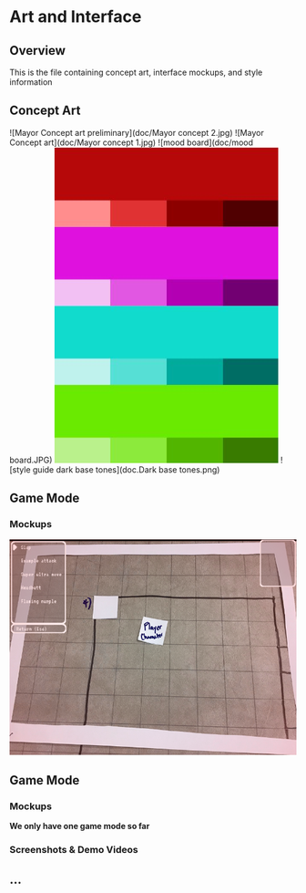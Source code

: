 # Art and Interface

## Overview
This is the file containing concept art, interface mockups, and style information

## Concept Art
![Mayor Concept art preliminary](doc/Mayor concept 2.jpg)
![Mayor Concept art](doc/Mayor concept 1.jpg)
![mood board](doc/mood board.JPG)
![style guide highlights](doc/highlights.JPG)
![style guide dark base tones](doc.Dark base tones.png)

## Game Mode <A>

### Mockups
![Game Mode 1 mockup and ui design](doc/Cool_UI_Team_Tube2.png)

## Game Mode <B>

### Mockups
  We only have one game mode so far

### Screenshots & Demo Videos

## ...
